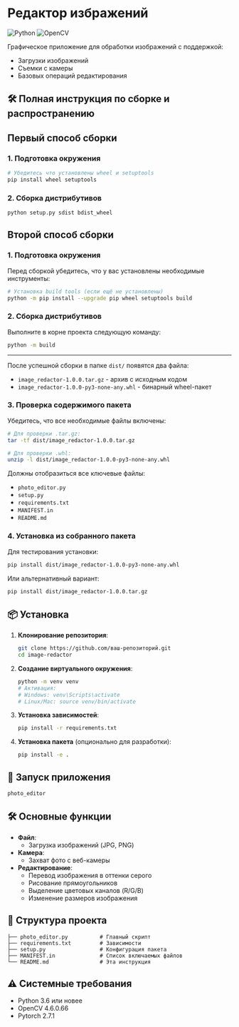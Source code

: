 # Редактор избражений

![Python](https://img.shields.io/badge/python-3.6%2B-red)
![OpenCV](https://img.shields.io/badge/opencv-4.6.0.66-blue)

Графическое приложение для обработки изображений с поддержкой:
- Загрузки изображений
- Съемки с камеры
- Базовых операций редактирования


## 🛠 Полная инструкция по сборке и распространению

## Первый способ сборки
### 1. Подготовка окружения
```bash
# Убедитесь что установлены wheel и setuptools
pip install wheel setuptools
```

### 2. Сборка дистрибутивов
``` bash
python setup.py sdist bdist_wheel
```

## Второй способ сборки

### 1. Подготовка окружения
Перед сборкой убедитесь, что у вас установлены необходимые инструменты:

```bash
# Установка build tools (если ещё не установлены)
python -m pip install --upgrade pip wheel setuptools build
```

### 2. Сборка дистрибутивов
Выполните в корне проекта следующую команду:

```bash
python -m build
```

---
После успешной сборки в папке `dist/` появятся два файла:
- `image_redactor-1.0.0.tar.gz` - архив с исходным кодом
- `image_redactor-1.0.0-py3-none-any.whl` - бинарный wheel-пакет

### 3. Проверка содержимого пакета
Убедитесь, что все необходимые файлы включены:

```bash
# Для проверки .tar.gz:
tar -tf dist/image_redactor-1.0.0.tar.gz

# Для проверки .whl:
unzip -l dist/image_redactor-1.0.0-py3-none-any.whl
```

Должны отобразиться все ключевые файлы:
- `photo_editor.py`
- `setup.py`
- `requirements.txt`
- `MANIFEST.in`
- `README.md`

### 4. Установка из собранного пакета
Для тестирования установки:

```bash
pip install dist/image_redactor-1.0.0-py3-none-any.whl
```

Или альтернативный вариант:
```bash
pip install dist/image_redactor-1.0.0.tar.gz
```


## 📦 Установка

1. **Клонирование репозитория**:
   ```bash
   git clone https://github.com/ваш-репозиторий.git
   cd image-redactor
   ```

2. **Создание виртуального окружения**:
   ```bash
   python -m venv venv
   # Активация:
   # Windows: venv\Scripts\activate
   # Linux/Mac: source venv/bin/activate
   ```

3. **Установка зависимостей**:
   ```bash
   pip install -r requirements.txt
   ```

4. **Установка пакета** (опционально для разработки):
   ```bash
   pip install -e .
   ```

## 🚀 Запуск приложения
```bash
photo_editor
```

## 🛠 Основные функции
- **Файл**:
  - Загрузка изображений (JPG, PNG)
- **Камера**:
  - Захват фото с веб-камеры
- **Редактирование**:
  - Перевод изображения в оттенки серого
  - Рисование прямоугольников
  - Выделение цветовых каналов (R/G/B)
  - Изменение размеров изображения
## 📂 Структура проекта
```
├── photo_editor.py          # Главный скрипт
├── requirements.txt         # Зависимости
├── setup.py                 # Конфигурация пакета
├── MANIFEST.in              # Список включаемых файлов
└── README.md                # Эта инструкция
```

## ⚠️ Системные требования
- Python 3.6 или новее
- OpenCV 4.6.0.66
- Pytorch 2.7.1
